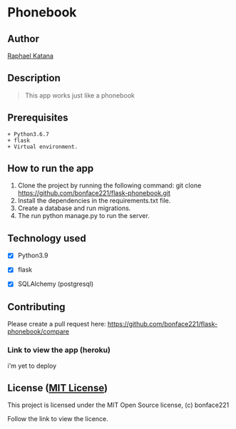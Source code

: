 # Phonebook

## Author

[Raphael Katana](https://github.com/bonface221)

## Description

   > This app works just like a phonebook
## Prerequisites

    + Python3.6.7
    + flask
    + Virtual environment.

## How to run the app

1. Clone the project by running the following command:  git clone https://github.com/bonface221/flask-phonebook.git
2. Install the dependencies in the requirements.txt file.
3. Create a database and run migrations.
4. The run python manage.py to run the server.


## Technology used

+ [X] Python3.9
+ [x] flask
+ [x] SQLAlchemy (postgresql)



## Contributing

Please create a pull request here: https://github.com/bonface221/flask-phonebook/compare

### Link to view the app (heroku)
i'm yet to deploy

## License ([MIT License](./LICENSE))

This project is licensed under the MIT Open Source license, (c) bonface221

Follow the link to view the licence.
